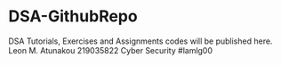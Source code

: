 # DSA-GithubRepo
DSA Tutorials, Exercises and Assignments codes will be published here.
Leon M. Atunakou 219035822 Cyber Security
#lamlg00